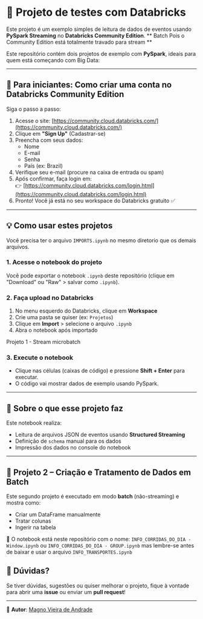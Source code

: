 # 🚀 Projeto de testes com Databricks

Este projeto é um exemplo simples de leitura de dados de eventos usando **PySpark Streaming** no **Databricks Community Edition**.
** Batch Pois o Community Edition está totalmente travado para stream **

Este repositório contém dois projetos de exemplo com **PySpark**, ideais para quem está começando com Big Data:

---

## 👶 Para iniciantes: Como criar uma conta no Databricks Community Edition

Siga o passo a passo:

1. Acesse o site: [https://community.cloud.databricks.com/](https://community.cloud.databricks.com/)
2. Clique em **"Sign Up"** (Cadastrar-se)
3. Preencha com seus dados:
   - Nome
   - E-mail
   - Senha
   - País (ex: Brazil)
4. Verifique seu e-mail (procure na caixa de entrada ou spam)
5. Após confirmar, faça login em:  
   👉 [https://community.cloud.databricks.com/login.html](https://community.cloud.databricks.com/login.html)
6. Pronto! Você já está no seu workspace do Databricks gratuito ✅

---

## 💡 Como usar estes projetos

Você precisa ter o arquivo `IMPORTS.ipynb` no mesmo diretorio que os demais arquivos.

### 1. Acesse o notebook do projeto

Você pode exportar o notebook `.ipynb` deste repositório (clique em "Download" ou "Raw" > salvar como `.ipynb`).

### 2. Faça upload no Databricks

1. No menu esquerdo do Databricks, clique em **Workspace**
2. Crie uma pasta se quiser (ex: `Projetos`)
3. Clique em **Import** > selecione o arquivo `.ipynb`
4. Abra o notebook após importado

Projeto 1 - Stream microbatch

### 3. Execute o notebook

- Clique nas células (caixas de código) e pressione **Shift + Enter** para executar.
- O código vai mostrar dados de exemplo usando PySpark.

---

## 🧪 Sobre o que esse projeto faz

Este notebook realiza:

- Leitura de arquivos JSON de eventos usando **Structured Streaming**
- Definição de `schema` manual para os dados
- Impressão dos dados no console do notebook

---

## 🔹 Projeto 2 – Criação e Tratamento de Dados em Batch

Este segundo projeto é executado em modo **batch** (não-streaming) e mostra como:
- Criar um DataFrame manualmente
- Tratar colunas
- Ingerir na tabela

📄 O notebook está neste repositório com o nome: `INFO_CORRIDAS_DO_DIA - Window.ipynb` ou `INFO_CORRIDAS_DO_DIA - GROUP.ipynb` mas lembre-se antes de baixar e usar o arquivo `INFO_TRANSPORTES.ipynb`

## 💬 Dúvidas?

Se tiver dúvidas, sugestões ou quiser melhorar o projeto, fique à vontade para abrir uma **issue** ou enviar um **pull request**!

---

📌 **Autor**: [Magno Vieira de Andrade](https://github.com/Magno5269)

